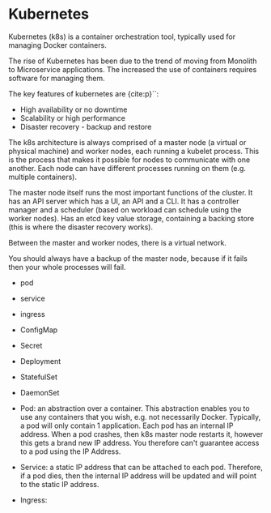 # Kubernetes

Kubernetes (k8s) is a container orchestration tool, typically used for 
managing Docker containers.

The rise of Kubernetes has been due to the trend of moving from Monolith to 
Microservice applications. The increased the use of containers requires 
software for managing them. 

The key features of kubernetes are {cite:p}``:
- High availability or no downtime
- Scalability or high performance
- Disaster recovery - backup and restore

The k8s architecture is always comprised of a master node (a virtual or 
physical machine) and worker nodes, each running a kubelet process. This is 
the process that makes it possible for nodes to communicate with one 
another. Each node can have different processes running on them (e.g. 
multiple containers).

The master node itself runs the most important functions of the cluster. It 
has an API server which has a UI, an API and a CLI.
It has a controller manager and a scheduler (based on workload can schedule 
using the worker nodes). Has an etcd key value storage, containing a 
backing store (this is where the disaster recovery works).

Between the master and worker nodes, there is a virtual network.

You should always have a backup of the master node, because if it fails 
then your whole processes will fail.

- pod
- service
- ingress
- ConfigMap
- Secret
- Deployment
- StatefulSet
- DaemonSet

- Pod: an abstraction over a container. This abstraction enables you to use 
  any containers that you wish, e.g. not necessarily Docker. Typically, a 
  pod will only contain 1 application. Each pod has an internal IP address. 
  When a pod crashes, then k8s master node restarts it, however this gets a 
  brand new IP address. You therefore can't guarantee access to a pod using 
  the IP Address.
- Service: a static IP address that can be attached to each pod. Therefore, 
  if a pod dies, then the internal IP address will be updated and will point 
  to the static IP address.
- Ingress: 


